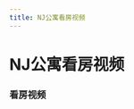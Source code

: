 ```yaml
---
title: NJ公寓看房视频
---
```

# NJ公寓看房视频

### 看房视频

<YoutubeEmbedCard
videoUrl="https://www.youtube.com/embed/F4ts4WTiCJ0?si=wOde5KDGIuJHpkSu"
title="在Youtube上查看房间视频"
/>